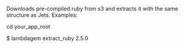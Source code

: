 Downloads pre-compiled ruby from s3 and extracts it with the same structure as Jets. Examples:

cd your_app_root

  $ lambdagem extract_ruby 2.5.0
